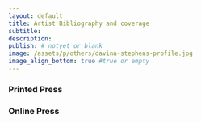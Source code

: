 ```yaml
---
layout: default
title: Artist Bibliography and coverage
subtitle:
description:
publish: # notyet or blank
image: /assets/p/others/davina-stephens-profile.jpg
image_align_bottom: true #true or empty
---
```


### Printed Press


### Online Press
